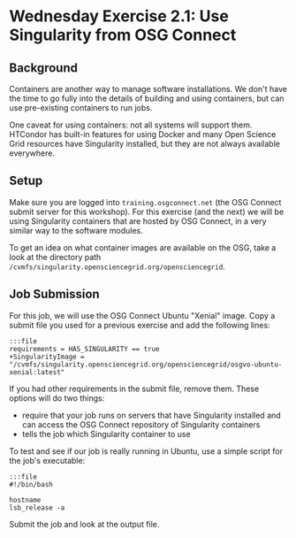 <style type="text/css"> pre em { font-style: normal; background-color: yellow; } pre strong { font-style: normal; font-weight: bold; color: \#008; } </style>

Wednesday Exercise 2.1: Use Singularity from OSG Connect
============================================================

Background
----------

Containers are another way to manage software installations. We don't have the time to go fully into the details of building and using containers, but can use pre-existing containers to run jobs. 

One caveat for using containers: not all systems will support them. HTCondor has built-in features for using Docker and many Open Science Grid resources have Singularity installed, but they are not always available everywhere. 

Setup
-----

Make sure you are logged into `training.osgconnect.net` (the OSG Connect submit server for this workshop).  For this exercise (and the next) we will be using Singularity containers that are hosted by OSG Connect, in a very similar way to the software modules. 

To get an idea on what container images are available on the OSG, take a look at the directory path `/cvmfs/singularity.opensciencegrid.org/opensciencegrid`.  

Job Submission
--------------

For this job, we will use the OSG Connect Ubuntu "Xenial" image. Copy a submit file you used for a previous exercise and add the following lines: 

	:::file
	requirements = HAS_SINGULARITY == true
	+SingularityImage = "/cvmfs/singularity.opensciencegrid.org/opensciencegrid/osgvo-ubuntu-xenial:latest"

If you had other requirements in the submit file, remove them. These options will do two things: 

* require that your job runs on servers that have Singularity installed and can access the OSG Connect repository of Singularity containers
* tells the job which Singularity container to use

To test and see if our job is really running in Ubuntu, use a simple script for the job's executable: 

	:::file
	#!/bin/bash
	
	hostname
	lsb_release -a

Submit the job and look at the output file. 


